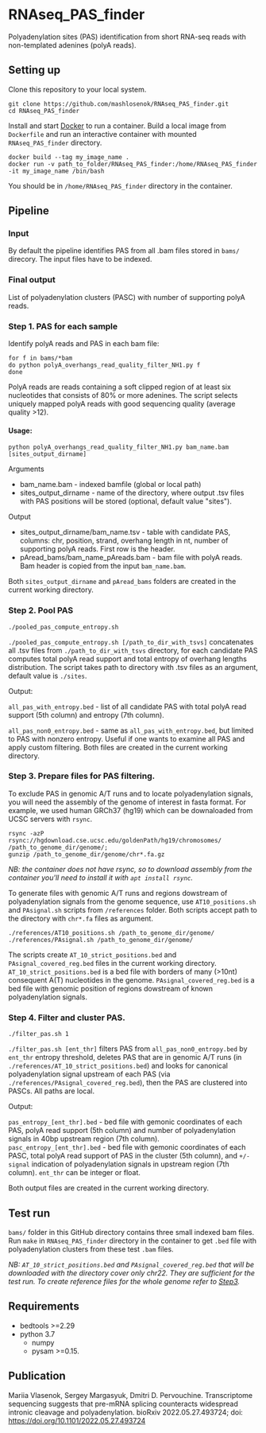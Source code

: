 # RNAseq_PAS_finder
Polyadenylation sites (PAS) identification from short RNA-seq reads with non-templated adenines (polyA reads).

## Setting up

Clone this repository to your local system.
```
git clone https://github.com/mashlosenok/RNAseq_PAS_finder.git
cd RNAseq_PAS_finder
```
Install and start [Docker](https://docs.docker.com/get-docker/) to run a container. 
Build a local image from `Dockerfile` and run an interactive container with mounted `RNAseq_PAS_finder` directory.
```
docker build --tag my_image_name .
docker run -v path_to_folder/RNAseq_PAS_finder:/home/RNAseq_PAS_finder -it my_image_name /bin/bash
```
You should be in `/home/RNAseq_PAS_finder` directory in the container. 

## Pipeline

### Input
By default the pipeline identifies PAS from all .bam files stored in `bams/` direcory. The input files have to be indexed.

### Final output
List of polyadenylation clusters (PASC) with number of supporting polyA reads.

### Step 1. PAS for each sample

Identify polyA reads and PAS in each bam file:
```
for f in bams/*bam
do python polyA_overhangs_read_quality_filter_NH1.py f 
done
```
PolyA reads are reads containing a soft clipped region of at least six nucleotides that consists of 80% or more adenines. The script selects uniquely mapped polyA reads with good sequencing quality (average quality >12).

#### Usage:
`python polyA_overhangs_read_quality_filter_NH1.py bam_name.bam [sites_output_dirname]` 

Arguments
- bam_name.bam - indexed bamfile (global or local path)
- sites_output_dirname - name of the directory, where output .tsv files with PAS positions will be stored (optional, default value "sites").

Output
- sites_output_dirname/bam_name.tsv - table with candidate PAS, columns: chr, position, strand, overhang length in nt, number of supporting polyA reads. First row is the header.
- pAread_bams/bam_name_pAreads.bam - bam file with polyA reads. Bam header is copied from the input `bam_name.bam`. 

Both `sites_output_dirname` and `pAread_bams` folders are created in the current working directory. 

### Step 2. Pool PAS
```
./pooled_pas_compute_entropy.sh
```
`./pooled_pas_compute_entropy.sh [/path_to_dir_with_tsvs]`  concatenates all .tsv files from `./path_to_dir_with_tsvs` directory, for each candidate PAS computes total polyA read support and total entropy of overhang lengths distribution. The script takes path to directory with .tsv files as an argument, default value is `./sites`.

Output:

`all_pas_with_entropy.bed` - list of all candidate PAS with total polyA read support (5th column) and entropy (7th column). 

`all_pas_non0_entropy.bed` - same as `all_pas_with_entropy.bed`, but limited to PAS with nonzero entropy. Useful if one wants to examine all PAS and apply custom filtering.
Both files are created in the current working directory. 

### Step 3. Prepare files for PAS filtering.
To exclude PAS in genomic A/T runs and to locate polyadenylation signals, you will need the assembly of the genome of interest in fasta format. 
For example, we used human GRCh37 (hg19) which can be downaloaded from UCSC servers with `rsync`. 
```
rsync -azP rsync://hgdownload.cse.ucsc.edu/goldenPath/hg19/chromosomes/ /path_to_genome_dir/genome/; 
gunzip /path_to_genome_dir/genome/chr*.fa.gz
```
*NB: the container does not have rsync, so to download assembly from the container you'll need to install it with `apt install rsync`.*  

To generate files with genomic A/T runs and regions dowstream of polyadenylation signals from the genome sequence, use `AT10_positions.sh` and `PAsignal.sh` scripts from `/references` folder. Both scripts accept path to the directory with `chr*.fa` files as argument.
```
./references/AT10_positions.sh /path_to_genome_dir/genome/
./references/PAsignal.sh /path_to_genome_dir/genome/
```
The scripts create `AT_10_strict_positions.bed` and `PAsignal_covered_reg.bed` files in the current working directory. `AT_10_strict_positions.bed` is a bed file with borders of many (>10nt) consequent A(T) nucleotides in the genome. `PAsignal_covered_reg.bed` is a bed file with genomic position of regions dowstream of known polyadenylation signals. 

### Step 4. Filter and cluster PAS.
```
./filter_pas.sh 1
```
`./filter_pas.sh [ent_thr]` filters PAS from `all_pas_non0_entropy.bed` by `ent_thr` entropy threshold, deletes PAS that are in genomic A/T runs (in `./references/AT_10_strict_positions.bed`) and looks for canonical polyadenylation signal upstream of each PAS (via `./references/PAsignal_covered_reg.bed`), then the PAS are clustered into PASCs. All paths are local.

Output: 

`pas_entropy_[ent_thr].bed` - bed file with gemonic coordinates of each PAS, polyA read support (5th column) and number of polyadenylation signals in 40bp upstream region (7th column).  
`pasc_entropy_[ent_thr].bed` - bed file with gemonic coordinates of each PASC, total polyA read support of PAS in the cluster (5th column), and `+/-signal` indication of polyadenylation signals in upstream region (7th column).
`ent_thr` can be integer or float. 

Both output files are created in the current working directory.


## Test run
`bams/` folder in this GitHub directory contains three small indexed bam files. Run `make` in `RNAseq_PAS_finder` directory in the container to get `.bed` file with polyadenylation clusters from these test `.bam` files. 

*NB: `AT_10_strict_positions.bed` and `PAsignal_covered_reg.bed` that will be downloaded with the directory cover only chr22. They are sufficient for the test run. To create reference files for the whole genome refer to [Step3](https://github.com/mashlosenok/RNAseq_PAS_finder/edit/main/README.md#step-3-prepare-files-for-pas-filtering).*

## Requirements 
- bedtools >=2.29
- python 3.7
  - numpy 
  - pysam >=0.15.

## Publication
Mariia Vlasenok, Sergey Margasyuk, Dmitri D. Pervouchine. Transcriptome sequencing suggests that pre-mRNA splicing counteracts widespread intronic cleavage and polyadenylation. bioRxiv 2022.05.27.493724; doi: https://doi.org/10.1101/2022.05.27.493724 
